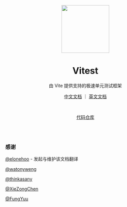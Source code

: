 <p align="center">
<img src="https://user-images.githubusercontent.com/11247099/145112184-a9ff6727-661c-439d-9ada-963124a281f7.png" height="150">
</p>

<h1 align="center">
Vitest
</h1>
<p align="center">
由 Vite 提供支持的极速单元测试框架
</p>

<p align="center">
<a href="https://cn.vitest.dev">中文文档</a> ｜ <a href="https://vitest.dev">英文文档</a>
</p>

<br>

<p align="center">
<a href="https://github.com/vitest-dev/vitest">代码仓库</a>
</p>

<br>
<br>

### 感谢

[@elonehoo](https://github.com/elonehoo) - 发起与维护该文档翻译

[@watonyweng](https://github.com/watonyweng)

[@thinkasany](https://github.com/thinkasany)

[@XieZongChen](https://github.com/XieZongChen)

[@FungYuu](https://github.com/FungYuu)

